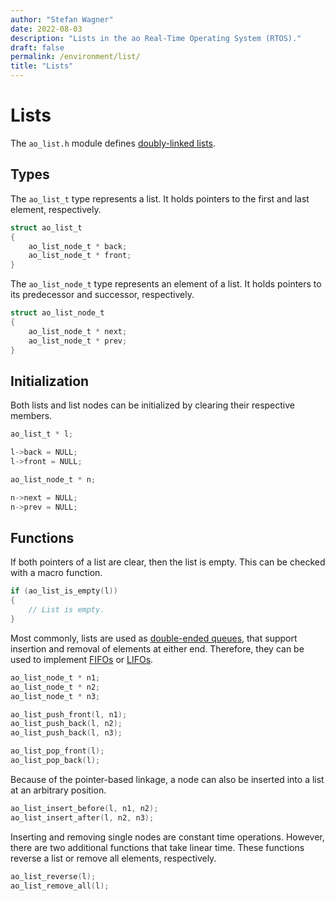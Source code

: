 ```yaml
---
author: "Stefan Wagner"
date: 2022-08-03
description: "Lists in the ao Real-Time Operating System (RTOS)."
draft: false
permalink: /environment/list/
title: "Lists"
---
```


# Lists

The `ao_list.h` module defines [doubly-linked lists](https://en.wikipedia.org/wiki/Doubly_linked_list).

## Types

The `ao_list_t` type represents a list. It holds pointers to the first and last element, respectively.

```c
struct ao_list_t
{
    ao_list_node_t * back;
    ao_list_node_t * front;
}
```

The `ao_list_node_t` type represents an element of a list. It holds pointers to its predecessor and successor, respectively.

```c
struct ao_list_node_t
{
    ao_list_node_t * next;
    ao_list_node_t * prev;
}
```

## Initialization

Both lists and list nodes can be initialized by clearing their respective members.

```c
ao_list_t * l;
```

```c
l->back = NULL;
l->front = NULL;
```

```c
ao_list_node_t * n;
```

```c
n->next = NULL;
n->prev = NULL;
```

## Functions

If both pointers of a list are clear, then the list is empty. This can be checked with a macro function.

```c
if (ao_list_is_empty(l))
{
    // List is empty.
}
```

Most commonly, lists are used as [double-ended queues](https://en.wikipedia.org/wiki/Double-ended_queue), that support insertion and removal of elements at either end. Therefore, they can be used to implement [FIFOs](https://en.wikipedia.org/wiki/FIFO_(computing_and_electronics)) or [LIFOs](https://en.wikipedia.org/wiki/LIFO_(computing)).

```c
ao_list_node_t * n1;
ao_list_node_t * n2;
ao_list_node_t * n3;
```

```c
ao_list_push_front(l, n1);
ao_list_push_back(l, n2);
ao_list_push_back(l, n3);
```

```c
ao_list_pop_front(l);
ao_list_pop_back(l);
```

Because of the pointer-based linkage, a node can also be inserted into a list at an arbitrary position.

```c
ao_list_insert_before(l, n1, n2);
ao_list_insert_after(l, n2, n3);
```

Inserting and removing single nodes are constant time operations. However, there are two additional functions that take linear time. These functions reverse a list or remove all elements, respectively.

```c
ao_list_reverse(l);
ao_list_remove_all(l);
```

